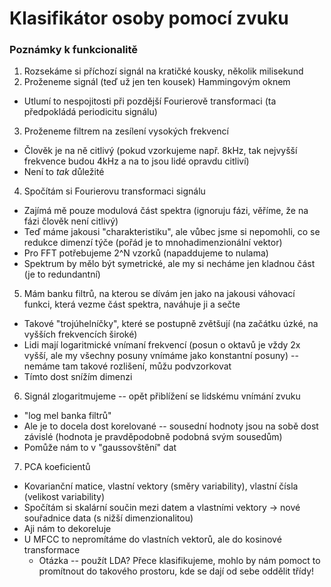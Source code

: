# Klasifikátor osoby pomocí zvuku

### Poznámky k funkcionalitě
1. Rozsekáme si příchozí signál na kratičké kousky, několik milisekund
2. Proženeme signál (teď už jen ten kousek) Hammingovým oknem
  - Utlumí to nespojitosti při pozdější Fourierově transformaci (ta předpokládá periodicitu signálu)
3. Proženeme filtrem na zesílení vysokých frekvencí
  - Člověk je na ně citlivý (pokud vzorkujeme např. 8kHz, tak nejvyšší frekvence budou 4kHz a na to jsou lidé opravdu citliví)
  - Není to *tak* důležité
4. Spočítám si Fourierovu transformaci signálu
  - Zajímá mě pouze modulová část spektra (ignoruju fázi, věříme, že na fázi člověk není citlivý)
  - Teď máme jakousi "charakteristiku", ale vůbec jsme si nepomohli, co se redukce dimenzí týče (pořád je to mnohadimenzionální vektor)
  - Pro FFT potřebujeme 2^N vzorků (napaddujeme to nulama)
  - Spektrum by mělo být symetrické, ale my si necháme jen kladnou část (je to redundantní)
5. Mám banku filtrů, na kterou se dívám jen jako na jakousi váhovací funkci, která vezme část spektra, naváhuje ji a sečte
  - Takové "trojúhelníčky", které se postupně zvětšují (na začátku úzké, na vyšších frekvencích široké)
  - Lidi mají logaritmické vnímaní frekvencí (posun o oktavů je vždy 2x vyšší, ale my všechny posuny vnímáme jako konstantní posuny) -- nemáme tam takové rozlišení, můžu podvzorkovat
  - Tímto dost snížím dimenzi
6. Signál zlogaritmujeme -- opět přiblížení se lidskému vnímání zvuku
  - "log mel banka filtrů"
  - Ale je to docela dost korelované -- sousední hodnoty jsou na sobě dost závislé (hodnota je pravděpodobně podobná svým sousedům)
  - Pomůže nám to v "gaussovštění" dat
7. PCA koeficientů
  - Kovarianční matice, vlastní vektory (směry variability), vlastní čísla (velikost variability)
  - Spočítám si skalární součin mezi datem a vlastními vektory -> nové souřadnice data (s nižší dimenzionalitou)
  - Aji nám to dekoreluje
  - U MFCC to nepromítáme do vlastních vektorů, ale do kosinové transformace
    - Otázka -- použít LDA? Přece klasifikujeme, mohlo by nám pomoct to promítnout do takového prostoru, kde se dají od sebe oddělit třídy!
